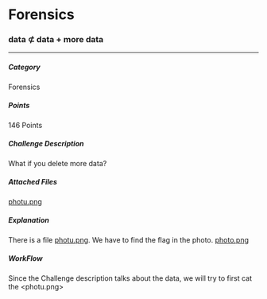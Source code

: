 # Forensics
### data ⊄ data + more data
---
##### Category
Forensics
##### Points
146 Points
##### Challenge Description
What if you delete more data?
##### Attached Files
[photu.png](./photu.png)
##### Explanation
There is a file [photu.png](./photu.png). We have to find the flag in the photo.
[photo.png](./photu.png "photu.png")
##### WorkFlow
Since the Challenge description talks about the data, we will try to first cat the <photu.png>


